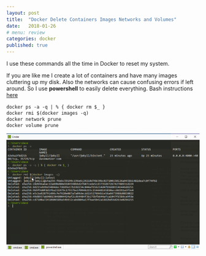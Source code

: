 ```yaml
---
layout: post
title:  "Docker Delete Containers Images Networks and Volumes"
date:   2018-01-26
# menu: review
categories: docker 
published: true 
---
```


I use these commands all the time in Docker to reset my system.

If you are like me I create a lot of containers and have many images cluttering up my disk. Also the networks can cause confusing errors if left around. So I use **powershell** to easily delete everything. Bash instructions [here](https://www.elliotjreed.com/remove-all-docker-containers-volumes-networks-and-images/)

```
docker ps -a -q | % { docker rm $_ }
docker rmi $(docker images -q)
docker network prune
docker volume prune
```

![ps](/assets/2018-01-25-Docker/ps.png)

